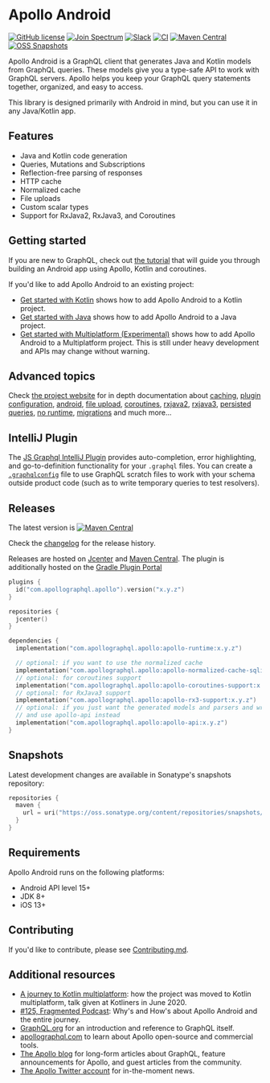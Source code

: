 
# Apollo Android

[![GitHub license](https://img.shields.io/badge/license-MIT-lightgrey.svg?maxAge=2592000)](https://raw.githubusercontent.com/apollographql/apollo-android/main/LICENSE) 
[![Join Spectrum](https://img.shields.io/badge/spectrum-join-orange?logo=spectrum)](https://spectrum.chat/apollo/apollo-android) 
[![Slack](https://img.shields.io/static/v1?label=kotlinlang&message=apollo-android&color=15a2f5&logo=slack)](https://app.slack.com/client/T09229ZC6/C01A6KM1SBZ)
[![CI](https://github.com/apollographql/apollo-android/workflows/CI/badge.svg)](https://github.com/apollographql/apollo-android/actions)
[![Maven Central](https://img.shields.io/maven-central/v/com.apollographql.apollo/apollo-api)](https://repo1.maven.org/maven2/com/apollographql/apollo/)
[![OSS Snapshots](https://img.shields.io/nexus/s/com.apollographql.apollo/apollo-api?server=https%3A%2F%2Foss.sonatype.org&label=oss-snapshots)](https://oss.sonatype.org/content/repositories/snapshots/com/apollographql/apollo/)

Apollo Android is a GraphQL client that generates Java and Kotlin models from GraphQL queries. These models give you a type-safe API to work with GraphQL servers.  Apollo helps you keep your GraphQL query statements together, organized, and easy to access. 

This library is designed primarily with Android in mind, but you can use it in any Java/Kotlin app. 

## Features

* Java and Kotlin code generation
* Queries, Mutations and Subscriptions
* Reflection-free parsing of responses
* HTTP cache
* Normalized cache
* File uploads
* Custom scalar types
* Support for RxJava2, RxJava3, and Coroutines

## Getting started

If you are new to GraphQL, check out [the tutorial](https://www.apollographql.com/docs/android/tutorial/00-introduction/) that will guide you through building an Android app using Apollo, Kotlin and coroutines.

If you'd like to add Apollo Android to an existing project:

* [Get started with Kotlin](https://www.apollographql.com/docs/android/essentials/get-started-kotlin) shows how to add Apollo Android to a Kotlin project.
* [Get started with Java](https://www.apollographql.com/docs/android/essentials/get-started-java) shows how to add Apollo Android to a Java project.
* [Get started with Multiplatform (Experimental)](https://www.apollographql.com/docs/android/essentials/get-started-multiplatform) shows how to add Apollo Android to a Multiplatform project. This is still under heavy development and APIs may change without warning.


## Advanced topics

Check [the project website](https://www.apollographql.com/docs/android/) for in depth documentation about [caching](https://www.apollographql.com/docs/android/essentials/caching/), [plugin configuration](https://www.apollographql.com/docs/android/essentials/plugin-configuration/), [android](https://www.apollographql.com/docs/android/advanced/android/), [file upload](https://www.apollographql.com/docs/android/advanced/file-upload/), [coroutines](https://www.apollographql.com/docs/android/advanced/coroutines/), [rxjava2](https://www.apollographql.com/docs/android/advanced/rxjava2/), [rxjava3](https://www.apollographql.com/docs/android/advanced/rxjava3/), [persisted queries](https://www.apollographql.com/docs/android/advanced/persisted-queries/), [no runtime](https://www.apollographql.com/docs/android/advanced/no-runtime/), [migrations](https://www.apollographql.com/docs/android/essentials/migration/) and much more...

## IntelliJ Plugin

The [JS Graphql IntelliJ Plugin](https://jimkyndemeyer.github.io/js-graphql-intellij-plugin/) provides auto-completion, error highlighting, and go-to-definition functionality for your `.graphql` files. You can create a [`.graphqlconfig`](https://jimkyndemeyer.github.io/js-graphql-intellij-plugin/docs/developer-guide#working-with-graphql-endpoints-and-scratch-files) file to use GraphQL scratch files to work with your schema outside product code (such as to write temporary queries to test resolvers).

## Releases

The latest version is [![Maven Central](https://img.shields.io/maven-central/v/com.apollographql.apollo/apollo-api)](https://repo1.maven.org/maven2/com/apollographql/apollo/)

Check the [changelog](https://github.com/apollographql/apollo-android/releases) for the release history. 

Releases are hosted on [Jcenter](https://jcenter.bintray.com/com/apollographql/apollo/) and [Maven Central](https://repo1.maven.org/maven2/com/apollographql/apollo/). The plugin is additionally hosted on the [Gradle Plugin Portal](https://plugins.gradle.org/plugin/com.apollographql.apollo) 


```groovy:title=build.gradle.kts
plugins {
  id("com.apollographql.apollo").version("x.y.z")
}

repositories {
  jcenter()
}

dependencies {
  implementation("com.apollographql.apollo:apollo-runtime:x.y.z")

  // optional: if you want to use the normalized cache
  implementation("com.apollographql.apollo:apollo-normalized-cache-sqlite:x.y.z")
  // optional: for coroutines support
  implementation("com.apollographql.apollo:apollo-coroutines-support:x.y.z")
  // optional: for RxJava3 support  
  implementation("com.apollographql.apollo:apollo-rx3-support:x.y.z")
  // optional: if you just want the generated models and parsers and write your own HTTP code/cache code, you can remove apollo-runtime
  // and use apollo-api instead  
  implementation("com.apollographql.apollo:apollo-api:x.y.z")
}
```

## Snapshots

Latest development changes are available in Sonatype's snapshots repository:

```kotlin:title=build.gradle.kts
repositories {
  maven { 
    url = uri("https://oss.sonatype.org/content/repositories/snapshots/")
  }
}
```

## Requirements 

Apollo Android runs on the following platforms:

* Android API level 15+
* JDK 8+
* iOS 13+
 
## Contributing

If you'd like to contribute, please see [Contributing.md](https://github.com/apollographql/apollo-android/blob/main/Contributing.md).

## Additional resources

- [A journey to Kotlin multiplatform](https://www.youtube.com/watch?v=GN6LHrqyimI): how the project was moved to Kotlin multiplatform, talk given at Kotliners in June 2020.
- [#125, Fragmented Podcast](http://fragmentedpodcast.com/episodes/125/): Why's and How's about Apollo Android and the entire journey.
- [GraphQL.org](http://graphql.org) for an introduction and reference to GraphQL itself.
- [apollographql.com](http://www.apollographql.com/) to learn about Apollo open-source and commercial tools.
- [The Apollo blog](https://www.apollographql.com/blog/) for long-form articles about GraphQL, feature announcements for Apollo, and guest articles from the community.
- [The Apollo Twitter account](https://twitter.com/apollographql) for in-the-moment news.

